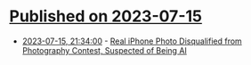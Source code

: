 # [Published on 2023-07-15](index.md)

* [2023-07-15, 21:34:00](https://slashdot.org/story/23/07/15/184203/real-iphone-photo-disqualified-from-photography-contest-suspected-of-being-ai?utm_source=rss1.0mainlinkanon&utm_medium=feed) - [Real iPhone Photo Disqualified from Photography Contest, Suspected of Being AI](https://slashdot.org/story/23/07/15/184203/real-iphone-photo-disqualified-from-photography-contest-suspected-of-being-ai?utm_source=rss1.0mainlinkanon&utm_medium=feed)
